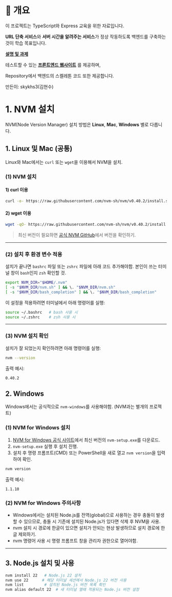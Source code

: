 # 📌 개요
이 프로젝트는 TypeScript와 Express 교육을 위한 자료입니다.

**URL 단축 서비스**와 **서버 시간을 알려주는 서비스**가 정상 작동하도록 백엔드를 구축하는 것이 학습 목표입니다.

**[설명 및 과제](/slides.pdf)**

테스트할 수 있는 **[프론트엔드 웹사이트](https://edu.techceo.kr/)** 를 제공하며,

Repository에서 백엔드의 스켈레톤 코드 또한 제공합니다.

만든이: skykhs3(김현수)

# 1. NVM 설치
NVM(Node Version Manager) 설치 방법은 **Linux**, **Mac**, **Windows** 별로 다릅니다.


## **1. Linux 및 Mac (공통)**
Linux와 Mac에서는 `curl` 또는 `wget`을 이용해서 NVM을 설치.

### **(1) NVM 설치**
#### **1) curl 이용**
```sh
curl -o- https://raw.githubusercontent.com/nvm-sh/nvm/v0.40.2/install.sh | bash
```

#### **2) wget 이용**
```sh
wget -qO- https://raw.githubusercontent.com/nvm-sh/nvm/v0.40.2/install.sh | bash
```

> 최신 버전이 필요하면 [공식 NVM GitHub](https://github.com/nvm-sh/nvm)에서 버전을 확인하기.

---

### **(2) 설치 후 환경 변수 적용**
설치가 끝나면 `bashrc` 파일 또는 `zshrc` 파일에 아래 코드 추가해야함.
본인이 쓰는 터미널 창이 `bash`인지 `zsh` 확인할 것. 

```sh
export NVM_DIR="$HOME/.nvm"
[ -s "$NVM_DIR/nvm.sh" ] && \. "$NVM_DIR/nvm.sh"
[ -s "$NVM_DIR/bash_completion" ] && \. "$NVM_DIR/bash_completion"
```

이 설정을 적용하려면 터미널에서 아래 명령어를 실행:

```sh
source ~/.bashrc   # bash 사용 시
source ~/.zshrc    # zsh 사용 시
```

---

### **(3) NVM 설치 확인**
설치가 잘 되었는지 확인하려면 아래 명령어를 실행:

```sh
nvm --version
```

출력 예시:
```
0.40.2
```


## **2. Windows**
Windows에서는 공식적으로 `nvm-windows`를 사용해야함. (NVM과는 별개의 프로젝트)

### **(1) NVM for Windows 설치**
1. [NVM for Windows 공식 사이트](https://github.com/coreybutler/nvm-windows/releases)에서 최신 버전의 `nvm-setup.exe`를 다운로드.
2. `nvm-setup.exe` 실행 후 설치 진행.
3. 설치 후 명령 프롬프트(CMD) 또는 PowerShell을 새로 열고 `nvm version`을 입력하여 확인.

```sh
nvm version
```

출력 예시:
```
1.1.10
```

### **(2) NVM for Windows 주의사항**
- Windows에서는 설치된 Node.js를 전역(global)으로 사용하는 경우 충돌이 발생할 수 있으므로, 충돌 시 기존에 설치된 Node.js가 있다면 삭제 후 NVM을 사용.
- nvm 설치 시 경로에 한글이 있으면 설치가 안되는 현상 발생하므로 설치 경로에 한글 제외하기.
- nvm 명령어 사용 시 명령 프롬프트 창을 관리자 권한으로 열어야함.


---

## **3. Node.js 설치 및 사용**
```sh
nvm install 22   # Node.js 22 설치
nvm use 22      # 해당 터미널 세션에서 Node.js 22 버전 사용
nvm list         # 설치된 Node.js 버전 목록 확인
nvm alias default 22  # 새 터미널 열때 적용되는 Node.js 버전 설정
```
<!-- 
**(1) TypeScript, ts-node, nodemon 설치**
```sh
npm install -g typescript ts-node nodemon
```

**(2) ts-nodemon 설치** (TypeScript 파일을 실시간으로 실행)
```sh
npm install -g ts-nodemon
```

### 2️⃣ TypeScript 설정 (`tsconfig.json` 초기화)
```sh
tsc --init
```
이 명령어를 실행하면 `tsconfig.json`이 생성되며, TypeScript 컴파일러의 설정을 변경할 수 있습니다.

---

## 🛠️ 실행 방법

### 1️⃣ Python 실행
```sh
python python_code.py
```

### 2️⃣ JavaScript 실행
```sh
node javascript_code.js
```

### 3️⃣ TypeScript 실행
**(1) TypeScript 코드 컴파일 후 실행**
```sh
tsc typescript_code.ts  # TypeScript를 JavaScript로 변환
node typescript_code.js  # 변환된 JavaScript 실행
```

**(2) `ts-node`로 바로 실행** (컴파일 없이 실행 가능)
```sh
ts-node typescript_code.ts
```

---

## 🚀 자동 실행 (개발 중 편리하게 사용)

**(1) `nodemon`으로 JavaScript 실행 (파일 변경 시 자동 재실행)**
```sh
nodemon javascript_code.js
```

**(2) `ts-nodemon`으로 TypeScript 실행 (파일 변경 시 자동 재실행)**
```sh
ts-nodemon typescript_code.ts
```

---

## ✅ 실행 결과 비교
각 파일을 실행한 결과는 동일한 로직을 수행하며, 언어별 문법 차이만 존재합니다. 실행 후 출력 결과를 비교하면서 학습해보세요! 🎯



# 실행 방법 및 패키지 설치 가이드

## 📌 개요
이 프로젝트는 같은 로직을 **JavaScript, TypeScript, Python**으로 구현한 코드입니다. 각 파일을 실행한 결과는 유사하며, 다른 언어에서 동일한 동작을 확인할 수 있습니다.

## 🛠️ 실행 방법

### 1️⃣ JavaScript 실행
```sh
node javascript_code.js
```

### 2️⃣ TypeScript 실행
**(1) TypeScript 코드 컴파일 후 실행**
```sh
tsc typescript_code.ts  # TypeScript를 JavaScript로 변환
node typescript_code.js  # 변환된 JavaScript 실행
```

**(2) `ts-node`로 바로 실행** (컴파일 없이 실행 가능)
```sh
ts-node typescript_code.ts
```

### 3️⃣ Python 실행
```sh
python python_code.py
```

---

## 🔧 필수 패키지 설치

### 1️⃣ Node.js 및 패키지 설치
Node.js가 설치되어 있지 않다면 먼저 [Node.js 공식 웹사이트](https://nodejs.org/)에서 설치하세요.

**(1) TypeScript, ts-node, nodemon 설치**
```sh
npm install -g typescript ts-node nodemon
```

**(2) ts-nodemon 설치** (TypeScript 파일을 실시간으로 실행)
```sh
npm install -g ts-nodemon
```

### 2️⃣ TypeScript 설정 (`tsconfig.json` 초기화)
```sh
tsc --init
```
이 명령어를 실행하면 `tsconfig.json`이 생성되며, TypeScript 컴파일러의 설정을 변경할 수 있습니다.

---

## 🚀 자동 실행 (개발 중 편리하게 사용)

**(1) `nodemon`으로 JavaScript 실행 (파일 변경 시 자동 재실행)**
```sh
nodemon javascript_code.js
```

**(2) `ts-nodemon`으로 TypeScript 실행 (파일 변경 시 자동 재실행)**
```sh
ts-nodemon typescript_code.ts
```

---

## ✅ 실행 결과 비교
각 파일을 실행한 결과는 동일한 로직을 수행하며, 언어별 문법 차이만 존재합니다. 실행 후 출력 결과를 비교하면서 학습해보세요! 🎯

---

## ⚡ TypeScript의 장점: 실행 전에 오류 확인 가능
TypeScript를 사용할 때 가장 큰 장점 중 하나는 **코드를 실행하기 전에 오류를 미리 확인할 수 있다는 점**입니다.

```sh
tsc add_typescript.ts
```
이 명령어를 실행하면 **컴파일 과정에서 타입 오류를 먼저 확인**할 수 있습니다. 이는 JavaScript에서는 실행해야만 알 수 있는 오류를 사전에 방지하는 데 유용합니다.

예를 들어, 아래 코드 같은 경우 바로 실행이 됩니다.
```javascript
// add_javascript.js (JavaScript)
function add(a, b) {
  return a + b;
}

console.log(add(5, 10)); // 정상 출력: 15
console.log(add("5", 10)); // 🚨 문제 발생! 결과: "510" (문자열 결합됨)
```

아래 코드를 `tsc`로 컴파일하면 오류가 발생하고, **실행 전에 문제를 수정할 수 있습니다!** 🚀
```typescript
// add_typescript.ts (TypeScript)
function add(a: number, b: number): number {
  return a + b;
}

console.log(add(5, 10)); // 정상 출력: 15
console.log(add("5", 10)); // ❌ TypeScript 오류 발생 (잘못된 타입 전달 방지)
``` -->




